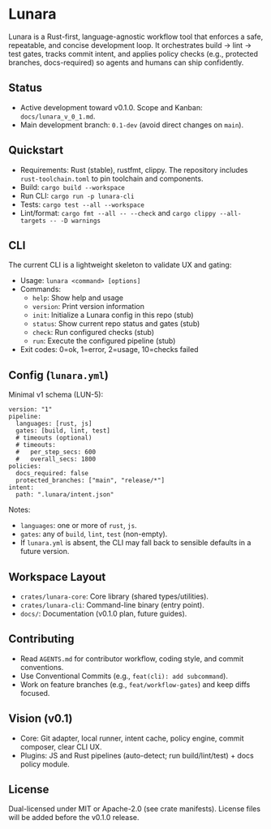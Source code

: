 # Lunara

Lunara is a Rust-first, language-agnostic workflow tool that enforces a safe, repeatable, and concise development loop. It orchestrates build → lint → test gates, tracks commit intent, and applies policy checks (e.g., protected branches, docs-required) so agents and humans can ship confidently.

## Status
- Active development toward v0.1.0. Scope and Kanban: `docs/lunara_v_0_1.md`.
- Main development branch: `0.1-dev` (avoid direct changes on `main`).

## Quickstart
- Requirements: Rust (stable), rustfmt, clippy. The repository includes `rust-toolchain.toml` to pin toolchain and components.
- Build: `cargo build --workspace`
- Run CLI: `cargo run -p lunara-cli`
- Tests: `cargo test --all --workspace`
- Lint/format: `cargo fmt --all -- --check` and `cargo clippy --all-targets -- -D warnings`

## CLI

The current CLI is a lightweight skeleton to validate UX and gating:

- Usage: `lunara <command> [options]`
- Commands:
  - `help`: Show help and usage
  - `version`: Print version information
  - `init`: Initialize a Lunara config in this repo (stub)
  - `status`: Show current repo status and gates (stub)
  - `check`: Run configured checks (stub)
  - `run`: Execute the configured pipeline (stub)
- Exit codes: 0=ok, 1=error, 2=usage, 10=checks failed

## Config (`lunara.yml`)

Minimal v1 schema (LUN-5):

```
version: "1"
pipeline:
  languages: [rust, js]
  gates: [build, lint, test]
  # timeouts (optional)
  # timeouts:
  #   per_step_secs: 600
  #   overall_secs: 1800
policies:
  docs_required: false
  protected_branches: ["main", "release/*"]
intent:
  path: ".lunara/intent.json"
```

Notes:
- `languages`: one or more of `rust`, `js`.
- `gates`: any of `build`, `lint`, `test` (non-empty).
- If `lunara.yml` is absent, the CLI may fall back to sensible defaults in a future version.

## Workspace Layout
- `crates/lunara-core`: Core library (shared types/utilities).
- `crates/lunara-cli`: Command-line binary (entry point).
- `docs/`: Documentation (v0.1.0 plan, future guides).

## Contributing
- Read `AGENTS.md` for contributor workflow, coding style, and commit conventions.
- Use Conventional Commits (e.g., `feat(cli): add subcommand`).
- Work on feature branches (e.g., `feat/workflow-gates`) and keep diffs focused.

## Vision (v0.1)
- Core: Git adapter, local runner, intent cache, policy engine, commit composer, clear CLI UX.
- Plugins: JS and Rust pipelines (auto-detect; run build/lint/test) + docs policy module.

## License
Dual-licensed under MIT or Apache-2.0 (see crate manifests). License files will be added before the v0.1.0 release.
